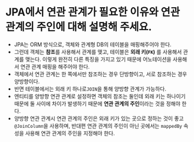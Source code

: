 # JPA에서 연관 관계가 필요한 이유와 연관 관계의 주인에 대해 설명해 주세요.

- JPA는 ORM 방식으로, 객체와 관계형 DB의 테이블을 매핑해주어야 한다.
- 그런데 객체는 **참조**를 사용해서 관계를 맺고, 테이블은 **외래 키(`FK`)** 를 사용해서 관계를 맺는다. 이렇게 완전히 다른 특징을 가지고 있기 때문에 어노테이션을 사용해서 연관 관계 매핑을 해주어야 한다.
- 객체에서 연관 관계는 한 쪽에서만 참조하는 경우 단방향이고, 서로 참조하는 경우 양방향이다.
- 반면 테이블에서는 외래 키 하나로`JOIN`을 통해 양방향 관계가 가능하다.
- 엔티티를 양방향 연관 관계로 설정하면 객체의 참조는 둘인데 외래 키는 하나이기 때문에 둘 사이에 차이가 발생하기 때문에 **연관 관계의 주인**이라는 것을 정해야 한다.
- 양방향 연관 관계시 연관 관계의 주인은 외래 키가 있는 곳으로 정하는 것이 좋고 `@JoinColumn`을 사용하며, 반대편 연관 관계의 주인이 아닌 곳에서는 `mappedBy` 속성을 사용해 연관 관계의 주인을 지정해야 한다.